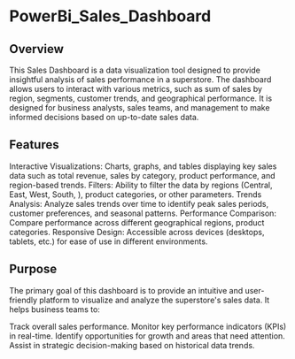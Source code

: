 # PowerBi_Sales_Dashboard
## Overview
This Sales Dashboard is a data visualization tool designed to provide insightful analysis of sales performance in a superstore. The dashboard allows users to interact with various metrics, such as sum of sales by region, segments, customer trends, and geographical performance. It is designed for business analysts, sales teams, and management to make informed decisions based on up-to-date sales data.

## Features
Interactive Visualizations: Charts, graphs, and tables displaying key sales data such as total revenue, sales by category, product performance, and region-based trends.
Filters: Ability to filter the data by regions (Central, East, West, South, ), product categories, or other parameters.
Trends Analysis: Analyze sales trends over time to identify peak sales periods, customer preferences, and seasonal patterns.
Performance Comparison: Compare performance across different geographical regions, product categories.
Responsive Design: Accessible across devices (desktops, tablets, etc.) for ease of use in different environments.
## Purpose
The primary goal of this dashboard is to provide an intuitive and user-friendly platform to visualize and analyze the superstore's sales data. It helps business teams to:

Track overall sales performance.
Monitor key performance indicators (KPIs) in real-time.
Identify opportunities for growth and areas that need attention.
Assist in strategic decision-making based on historical data trends.
